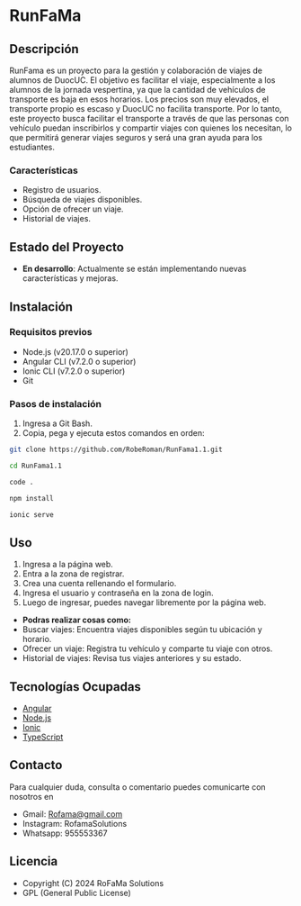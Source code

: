 # RunFaMa
## Descripción
 RunFama es un proyecto para la gestión y colaboración de viajes de alumnos de DuocUC. El objetivo es facilitar el viaje, especialmente a los alumnos de la jornada vespertina, ya que la cantidad de vehículos de transporte es baja en esos horarios. Los precios son muy elevados, el transporte propio es escaso y DuocUC no facilita transporte. Por lo tanto, este proyecto busca facilitar el transporte a través de que las personas con vehículo puedan inscribirlos y compartir viajes con quienes los necesitan, lo que permitirá generar viajes seguros y será una gran ayuda para los estudiantes.

### Características
 - Registro de usuarios.
 - Búsqueda de viajes disponibles.
 - Opción de ofrecer un viaje.
 - Historial de viajes.

## Estado del Proyecto
- **En desarrollo**: Actualmente se están implementando nuevas características y mejoras.
## Instalación

 ### Requisitos previos

  - Node.js (v20.17.0 o superior)
  - Angular CLI (v7.2.0 o superior)
  - Ionic CLI (v7.2.0 o superior)
  - Git

 ### Pasos de instalación
 1. Ingresa a Git Bash.
 2. Copia, pega y ejecuta estos comandos en orden:
   
   ```bash
   git clone https://github.com/RobeRoman/RunFama1.1.git
   ```
   ```bash
   cd RunFama1.1
   ```
   ```bash
   code .
   ```
   ```bash
   npm install
   ```
   ```bash
   ionic serve
   ```
## Uso
 1. Ingresa a la página web.
 2. Entra a la zona de registrar.
 3. Crea una cuenta rellenando el formulario.
 4. Ingresa el usuario y contraseña en la zona de login.
 5. Luego de ingresar, puedes navegar libremente por la página web.
 
   - **Podras realizar cosas como:**
   - Buscar viajes: Encuentra viajes disponibles según tu ubicación y horario.
   - Ofrecer un viaje: Registra tu vehículo y comparte tu viaje con otros.
   - Historial de viajes: Revisa tus viajes anteriores y su estado.

## Tecnologías Ocupadas
 - [Angular](https://angular.io/)
 - [Node.js](https://nodejs.org/)
 - [Ionic](https://ionicframework.com/)
 - [TypeScript](https://www.typescriptlang.org/)

## Contacto
 Para cualquier duda, consulta o comentario puedes comunicarte con nosotros en
 - Gmail: Rofama@gmail.com
 - Instagram: RofamaSolutions
 - Whatsapp: 955553367


## Licencia
 - Copyright (C) 2024 RoFaMa Solutions
 - GPL (General Public License)
